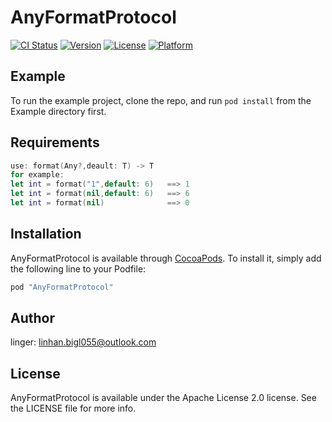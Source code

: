 # AnyFormatProtocol

[![CI Status](http://img.shields.io/travis/1581799848@qq.com/AnyFormatProtocol.svg?style=flat)](https://travis-ci.org/1581799848@qq.com/AnyFormatProtocol)
[![Version](https://img.shields.io/cocoapods/v/AnyFormatProtocol.svg?style=flat)](http://cocoapods.org/pods/AnyFormatProtocol)
[![License](https://img.shields.io/cocoapods/l/AnyFormatProtocol.svg?style=flat)](http://cocoapods.org/pods/AnyFormatProtocol)
[![Platform](https://img.shields.io/cocoapods/p/AnyFormatProtocol.svg?style=flat)](http://cocoapods.org/pods/AnyFormatProtocol)

## Example

To run the example project, clone the repo, and run `pod install` from the Example directory first.

## Requirements

```Swift
use: format(Any?,deault: T) -> T 
for example:
let int = format("1",default: 6)   ==> 1
let int = format(nil,default: 6)   ==> 6
let int = format(nil)   	   	   ==> 0
```

## Installation

AnyFormatProtocol is available through [CocoaPods](http://cocoapods.org). To install
it, simply add the following line to your Podfile:

```ruby
pod "AnyFormatProtocol"
```

## Author

linger: linhan.bigl055@outlook.com

## License

AnyFormatProtocol is available under the Apache License 2.0 license. See the LICENSE file for more info.
